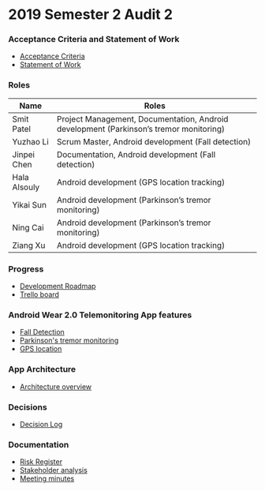 # 2019 Semester 2 Audit 2

### Acceptance Criteria and Statement of Work
* [Acceptance Criteria](https://drive.google.com/open?id=18PR8e_Wvcu6ASWsD_LyyyWefjXW3E7Wy)
* [Statement of Work](https://drive.google.com/open?id=1qmkpxLGy7XbPFNeykDpAxav1XH-hKlEf)

### Roles
|Name|Roles|
|---|---|
|Smit Patel|Project Management, Documentation, Android development (Parkinson’s tremor monitoring)|
|Yuzhao Li|Scrum Master, Android development (Fall detection)|
|Jinpei Chen|Documentation, Android development (Fall detection)|
|Hala Alsouly|Android development (GPS location tracking)|
|Yikai Sun|Android development (Parkinson’s tremor monitoring)|
|Ning Cai|Android development (Parkinson’s tremor monitoring)|
|Ziang Xu|Android development (GPS location tracking)|

### Progress
* [Development Roadmap](https://drive.google.com/open?id=1T6WtVqKxvKTja76pd1EOpDqOvhP8A_4YoPSPdNXtWqo)
* [Trello board](https://trello.com/b/QgPn0RdV/sap-digital-aged-care)

### Android Wear 2.0 Telemonitoring App features
* [Fall Detection](https://drive.google.com/open?id=1uCqezd6Op9_BcIkDDx78CHnby9en9uyaOt0ThNnUSTc)
* [Parkinson's tremor monitoring](https://drive.google.com/open?id=1UVKL3cOHz2bIedWh0y2Iww6C2Y7X3mVFFbCjKFUjRBU)
* [GPS location](https://drive.google.com/open?id=1dx4ZgbrnQMIsemzoA0VGNuMrQaK4yl-sSmd26wOBvZc)

### App Architecture
* [Architecture overview](https://drive.google.com/open?id=1Fp16HSDnKQzzcrNn2N5YnzRssOPQ4rwttXMwr7gIfZk)

### Decisions
* [Decision Log](https://drive.google.com/open?id=1GgakHMr-wJEKVvv7Iuci2-5fsUiThBuixRfl0rfiJfA)

### Documentation
* [Risk Register](https://drive.google.com/open?id=1bk8ooR6tqfAQXfUt8OAQKlaZAj1Er4ufeNuLKyR5vz0)
* [Stakeholder analysis](https://drive.google.com/open?id=1xcZRBAM8WKJzAdR3uYg2QqyHmTnkFkIPEhA69GL9Yo0)
* [Meeting minutes](https://drive.google.com/open?id=11evwQQox0HokLOHvzK9xxJHQXPrv0oF9)
